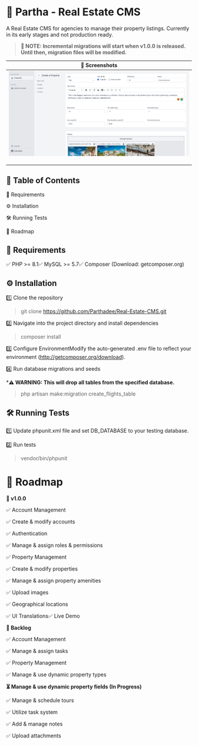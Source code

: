 # 🏡 Partha - Real Estate CMS

A Real Estate CMS for agencies to manage their property listings. Currently in its early stages and not production ready.

 > **📝 NOTE: Incremental migrations will start when v1.0.0 is released. Until then, migration files will be modified.**

| 📸 Screenshots                                                         |
| ------------------------------------------------------------------- |
| <img src="./public/github/creating a property.png" alt="drawing"/> |


## 📌 Table of Contents

🚀 Requirements

⚙️ Installation

🛠️ Running Tests

📅 Roadmap

## 🚀 Requirements

✅ PHP >= 8.1✅ MySQL >= 5.7✅ Composer (Download: getcomposer.org)

## ⚙️ Installation

1️⃣ Clone the repository

> git clone https://github.com/Parthadee/Real-Estate-CMS.git

2️⃣ Navigate into the project directory and install dependencies

> composer install

3️⃣ Configure EnvironmentModify the auto-generated .env file to reflect your environment (http://getcomposer.org/download).

4️⃣ Run database migrations and seeds

***⚠️ WARNING: This will drop all tables from the specified database.**

> php artisan make:migration create_flights_table

## 🛠️ Running Tests

1️⃣ Update phpunit.xml file and set DB_DATABASE to your testing database.

2️⃣ Run tests
> vendor/bin/phpunit

# 📅 Roadmap

**🎯 v1.0.0**

✅ Account Management

✅ Create & modify accounts

✅ Authentication

✅ Manage & assign roles & permissions

✅ Property Management

✅ Create & modify properties

✅ Manage & assign property amenities

✅ Upload images

✅ Geographical locations

✅ UI Translations✅ Live Demo

**📌 Backlog**

✅ Account Management

✅ Manage & assign tasks

✅ Property Management

✅ Manage & use dynamic property types

**⏳ Manage & use dynamic property fields (In Progress)**

✅ Manage & schedule tours

✅ Utilize task system

✅ Add & manage notes

✅ Upload attachments

